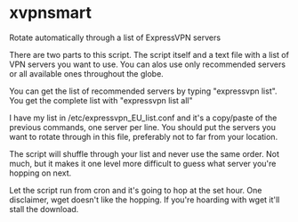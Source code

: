 # xvpnsmart
Rotate automatically through a list of ExpressVPN servers

There are two parts to this script. The script itself and a text file with a list of VPN servers you want to use. You can alos use only recommended servers or all available ones throughout the globe.

You can get the list of recommended servers by typing "expressvpn list". You get the complete list with "expressvpn list all"

I have my list in /etc/expressvpn_EU_list.conf and it's a copy/paste of the previous commands, one server per line. You should put the servers you want to rotate through in this file, preferably not to far from your location.

The script will shuffle through your list and never use the same order. Not much, but it makes it one level more difficult to guess what server you're hopping on next.

Let the script run from cron and it's going to hop at the set hour. One disclaimer, wget doesn't like the hopping. If you're hoarding with wget it'll stall the download.
